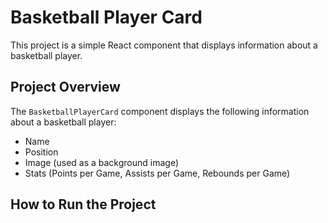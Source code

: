 # Basketball Player Card

This project is a simple React component that displays information about a basketball player.

## Project Overview

The `BasketballPlayerCard` component displays the following information about a basketball player:
- Name
- Position
- Image (used as a background image)
- Stats (Points per Game, Assists per Game, Rebounds per Game)

## How to Run the Project
